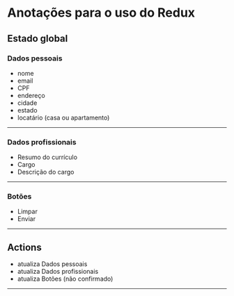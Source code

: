 # Anotações para o uso do Redux

## Estado global

### Dados pessoais

* nome
* email
* CPF
* endereço
* cidade
* estado
* locatário (casa ou apartamento)

---

### Dados profissionais

* Resumo do currículo
* Cargo
* Descrição do cargo

---

### Botões

* Limpar
* Enviar

---

## Actions

* atualiza Dados pessoais
* atualiza Dados profissionais
* atualiza Botões (não confirmado)

---
